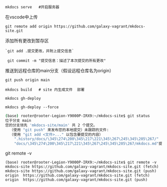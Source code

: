 `mkdocs serve   #开启服务器`

在vscode中上传

`git remote add origin https://github.com/galaxy-vagrant/mkdocs-site.git`

添加所有更改到暂存区

    `git add .提交更改，并附上提交信息`

   ` git commit -m "提交信息：描述了本次提交的所有更改"`

推送到远程仓库的main分支（假设远程仓库名为origin）

`git push origin main`

`mkdocs build   # site 内生成文件  部署`

`mkdocs gh-deploy   `

`mkdocs gh-deploy --force`

```bash
(base) rooter@rooter-Legion-Y9000P-IRX9:~/mkdocs-site$ git status
位于分支 main
您的分支领先 'mkdocs-site/main' 共 2 个提交。
  （使用 "git push" 来发布您的本地提交）未跟踪的文件:
  （使用 "git add <文件>..." 以包含要提交的内容）
	".history/docs/\345\274\200\345\217\221\345\267\245\345\205\267/"
	"docs/\345\274\200\345\217\221\345\267\245\345\205\267/mkdocs.md"提交为空，但是存在尚未跟踪的文件（使用 "git add" 建立跟踪）
```

git remote -v

```
(base) rooter@rooter-Legion-Y9000P-IRX9:~/mkdocs-site$ git remote -v
mkdocs-site	https://github.com/galaxy-vagrant/mkdocs-site.git (fetch)
mkdocs-site	https://github.com/galaxy-vagrant/mkdocs-site.git (push)
origin	https://github.com/galaxy-vagrant/mkdocs-site.git (fetch)
origin	https://github.com/galaxy-vagrant/mkdocs-site.git (push)
```
